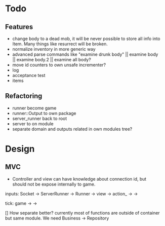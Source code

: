 # Todo

## Features

- change body to a dead mob, it will be never possible to store all info into Item. Many things like resurrect will be broken.
- normalize inventory in more generic way
- advanced parse commands like "examine drunk body" || examine body || examine body.2 || examine all body?
- move id counters to own unsafe incrementer?
- log
- acceptance test
- items

## Refactoring

- runner become game
- runner::Output to own package
- server_runner back to root 
- server to on module
- separate domain and outputs related in own modules tree? 

# Design

## MVC

- Controller and view can have knowledge about connection id, but should not be expose internally to game.

inputs:
Socket -> ServerRunner -> Runner -> view -> action_<kind> -> <domain> -> <container>

tick:
game -> <domain> -> <container>

[] How separate better? currently most of functions are outside of container but same module. We need Business -> Repository
